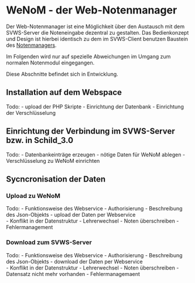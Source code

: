 # WeNoM - der Web-Notenmanager

Der Web-Notenmanager ist eine Möglichkeit über den Austausch mit dem SVWS-Server 
die Noteneingabe dezentral zu gestalten. 
Das Bedienkonzept und Design ist hierbei identisch zu dem im SVWS-Client benutzen 
Baustein des [Notenmanagers](../../SVWS-Server/svws-webclient/Notenmanager.md).

Im Folgenden wird nur auf spezielle Abweichungen im Umgang zum normalen Notenmodul eingegangen.

Diese Abschnitte befindet sich in Entwicklung.

## Installation auf dem Webspace

Todo: 
	- upload der PHP Skripte
	- Einrichtung der Datenbank
	- Einrichtung der Verschlüsselung 

## Einrichtung der Verbindung im SVWS-Server bzw. in Schild_3.0

Todo: 
	- Datenbankeinträge erzeugen - nötige Daten für WeNoM ablegen 
	- Verschlüsselung zu WeNoM einrichten

## Sycncronisation der Daten

	
### Upload zu WeNoM

Todo: 
	- Funktionsweise des Webservice
		- Authorisierung
		- Beschreibung des Json-Objekts
	- upload der Daten per Webservice 	
	- Konflikt in der Datenstruktur 
		- Lehrerwechsel
		- Noten überschreiben
	- Fehlermanagement

### Download zum SVWS-Server
	
Todo: 
	- Funktionsweise des Webservice
		- Authorisierung
		- Beschreibung des Json-Objekts
	- download der Daten per Webservice 	
	- Konflikt in der Datenstruktur 
		- Lehrerwechsel
		- Noten überschreiben
		- Datensatz nicht mehr vorhanden
	- Fehlermanagemaent